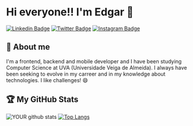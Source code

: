 # Hi everyone!! I'm Edgar 👋

[![Linkedin Badge](https://img.shields.io/badge/LinkedIn-0077B5?style=for-the-badge&logo=linkedin&logoColor=white&link=https://www.linkedin.com/in/edgar-pinheiro-287702173/)](https://www.linkedin.com/in/edgar-pinheiro-287702173/)
[![Twitter Badge](https://img.shields.io/badge/Twitter-1DA1F2?style=for-the-badge&logo=twitter&logoColor=white&link=https://twitter.com/edGoal13)](https://twitter.com/edGoal13)
[![Instagram Badge](https://img.shields.io/badge/Instagram-E4405F?style=for-the-badge&logo=instagram&logoColor=white&link=https://www.instagram.com/edgoal)](https://www.instagram.com/edgoal)

## 💬 About me

I'm a frontend, backend and mobile developer and I have been studying Computer Science at UVA (Universidade Veiga de Almeida). I always have been seeking to evolve in my carreer and in my knowledge about technologies. I like challenges! 😄

## 🏆 My GitHub Stats

![YOUR github stats](https://github-readme-stats.vercel.app/api?username=EdgarJr13&theme=tokyonight)
  [![Top Langs](https://github-readme-stats.vercel.app/api/top-langs/?username=EdgarJr13&theme=tokyonight)](https://github.com/anuraghazra/github-readme-stats)

<!--
**EdgarJr13/EdgarJr13** is a ✨ _special_ ✨ repository because its `README.md` (this file) appears on your GitHub profile.

Here are some ideas to get you started:

- 🔭 I’m currently working on ...
- 🌱 I’m currently learning ...
- 👯 I’m looking to collaborate on ...
- 🤔 I’m looking for help with ...
- 💬 Ask me about ...
- 📫 How to reach me: ...
- 😄 Pronouns: ...
- ⚡ Fun fact: ...
-->
